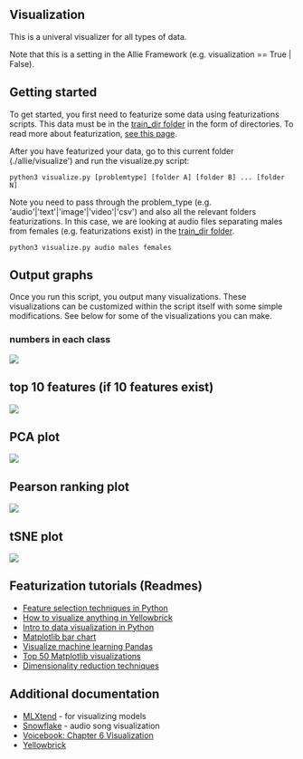 ## Visualization

This is a univeral visualizer for all types of data. 

Note that this is a setting in the Allie Framework (e.g. visualization == True | False).

## Getting started
To get started, you first need to featurize some data using featurizations scripts. This data must be in the [train_dir folder](https://github.com/jim-schwoebel/allie/tree/master/train_dir) in the form of directories. To read more about featurization, [see this page](https://github.com/jim-schwoebel/allie/tree/master/features).

After you have featurized your data, go to this current folder (./allie/visualize') and run the visualize.py script:
```
python3 visualize.py [problemtype] [folder A] [folder B] ... [folder N]
```
Note you need to pass through the problem_type (e.g. 'audio'|'text'|'image'|'video'|'csv') and also all the relevant folders featurizations. In this case, we are looking at audio files separating males from females (e.g. featurizations exist) in the [train_dir folder](https://github.com/jim-schwoebel/allie/tree/master/train_dir).
```
python3 visualize.py audio males females 
```

## Output graphs

Once you run this script, you output many visualizations. These visualizations can be customized within the script itself with some simple modifications. See below for some of the visualizations you can make.

### numbers in each class
![](https://github.com/jim-schwoebel/allie/blob/master/visualize/data/classes.png)

## top 10 features (if 10 features exist)
![](https://github.com/jim-schwoebel/allie/blob/master/visualize/data/feature_importance.png)

## PCA plot
![](https://github.com/jim-schwoebel/allie/blob/master/visualize/data/pca.png)

## Pearson ranking plot
![](https://github.com/jim-schwoebel/allie/blob/master/visualize/data/pearson.png)

## tSNE plot
![](https://github.com/jim-schwoebel/allie/blob/master/visualize/data/tsne.png)


## Featurization tutorials (Readmes)
* [Feature selection techniques in Python](https://towardsdatascience.com/feature-selection-techniques-in-machine-learning-with-python-f24e7da3f36e)
* [How to visualize anything in Yellowbrick](https://medium.com/analytics-vidhya/how-to-visualize-anything-in-machine-learning-using-yellowbrick-and-mlxtend-39c45e1e9e9f)
* [Intro to data visualization in Python](https://gilberttanner.com/blog/introduction-to-data-visualization-inpython)
* [Matplotlib bar chart](https://pythonspot.com/matplotlib-bar-chart/)
* [Visualize machine learning Pandas](https://machinelearningmastery.com/visualize-machine-learning-data-python-pandas/)
* [Top 50 Matplotlib visualizations](https://www.machinelearningplus.com/plots/top-50-matplotlib-visualizations-the-master-plots-python/)
* [Dimensionality reduction techniques](https://www.analyticsvidhya.com/blog/2018/08/dimensionality-reduction-techniques-python/)

## Additional documentation
* [MLXtend](https://github.com/rasbt/mlxtend) - for visualizing models
* [Snowflake](https://github.com/doubledherin/Audio_Snowflake) - audio song visualization
* [Voicebook: Chapter 6 Visualization](https://github.com/jim-schwoebel/voicebook/tree/master/chapter_6_visualization)
* [Yellowbrick](https://www.scikit-yb.org/en/latest/)
